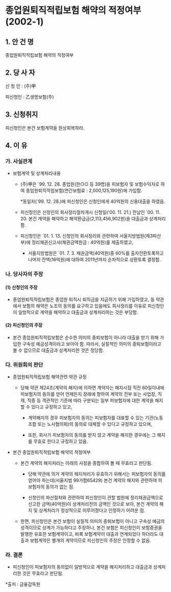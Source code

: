 # 종업원퇴직적립보험 해약의 적정여부 (2002-1)

## 1. 안 건 명
종업원퇴직적립보험 해약의 적정여부

## 2. 당 사 자

신 청 인 : (주)甲 

피신청인 : 乙생명보험(주)


## 3. 신청취지

피신청인은 본건 보험계약을 원상회복하라.


## 4. 이   유

### 가. 사실관계

* 보험계약 및 상계처리내용

  * (주)甲은 `99. 12. 28. 종업원(한○○ 등 39명)을 피보험자 및 보험수익자로 하여 종업원퇴직적립보험(연간보험료 : 2,000,125,190원)에 가입함.

    *동일자(`99. 12. 28.)에 피신청인은 신청인에게 40억원의 신용대출을 하였음.

  * 피신청인은 신청인의 회사정리절차개시 신청일('00. 11. 21.) 전날인 `00. 11. 20. 본건 계약을 해약하고 해약환급금(2,113,456,902원)을 대출금과 상계처리함.


  * 피신청인은 `01. 1. 13. 신청인의 회사정리와 관련하여 서울지방법원(제3파산부)에 정리채권신고서(채권금액원금 : 40억원)를 제출하였고,

    - 서울지방법원은 `01. 7. 3. 채권금액(40억원)중 60%를 출자전환토록하고 나머지 잔액(16억원)에 대하여 2011년까지 순차적으로 상환토록 결정함.


### 나. 당사자의 주장

####   (1) 신청인의 주장

* 종업원퇴직적립보험은 종업원 퇴직시 퇴직금을 지급하기 위해 가입하였고, 동 약관에서 보험의 해약은 노조의 동의를 요구하고 있음에도 회사정리를 이유로 피신청인이 일방적으로 계약을 해약하고 대출금과 상계처리하는 것은 부당함.

####   (2) 피신청인의 주장

* 본건 종업원퇴직적립보험은 순수한 의미의 종퇴보험이 아니라 대출을 받기 위해 가입한 구속성 예금성격이라고 보아야 함. 따라서, 실질적인 의미의 종퇴보험이라고 볼 수 없으므로 대출금과 상계처리한 것은 정당함.

### 다. 위원회의 판단

* 종업원퇴직적립보험 해약관련 약관 규정
 
   * 당해 약관 제24조(계약의 해지)에 의하면 계약자는 해지시점 직전 60일이내에 피보험자의 동의를 얻어 언제든지 장래에 향하여 계약의 전부 또는 사업장, 직제, 직종 등 객관적인 기준에 따라 구분되는 일부 피보험자에 대한 계약을 해지할 수 있다고 규정하고 있고, 
     
        - 계약해지의 경우 피보험자의 동의는 피보험자를 대표할 수 있는 기관(노동조합 또는 노사협의회)의 동의로 대체할 수 있다고 규정하고 있으며,

        - 또한, 회사가 피보험자의 동의를 받지 않고 계약을 해지한 경우에는 그 해지를 무효로 한다고 규정하고 있음. 

* 본건 종업원퇴직적립보험 해약의 적정여부
   
  * 본건 계약의 해지처리는 아래의 사정을 종합하여 볼 때 무효라고 판단됨.

       - 당해 약관에 의거 계약의 해지처리가 유효하기 위해서는 피보험자의 동의를 얻어야 하는데(서울지법 99가합65429) 본건 계약의 해지와 관련하여 피보험자의 동의가 없는 점.

       - 신청인의 파산절차와 관련하여 피신청인이 관할 법원에 정리채권금액으로 신고한 금액(40억원)이 상계처리전의 금액인 것으로 보아, 본건 계약의 해지 및 상계처리가 정상적으로 이루어졌다고 인정하기 어려운 점.

  * 한편, 피신청인은 본건 보험이 실질적 의미의 종퇴보험이 아니고 구속성 예금의 성격이므로 상계가 가능하다고 주장하나, 본건 보험은 피신청인이 보험증권을 발행한 유효한 보험계약이고, 비록 보험계약이 대출과 연계되었다 하더라도 대출과 보험계약은 별개의 계약이므로 피신청인의 주장은 인정할 수 없음.

### 라. 결론 

* 피신청인이 피보험자의 동의없이 일방적으로 계약을 해지처리하고 대출금과 상계처리한 것은 무효라고 판단됨.

*출처 : 금융감독원